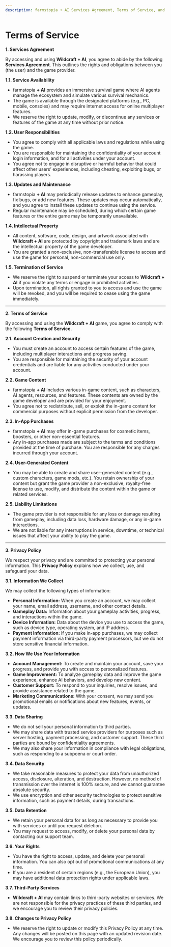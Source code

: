 ```yaml
---
description: farmstopia + AI Services Agreement, Terms of Service, and Privacy Policy
---
```


# Terms of Service

**1. Services Agreement**

By accessing and using **Wildcraft + AI**, you agree to abide by the following **Services Agreement**. This outlines the rights and obligations between you (the user) and the game provider.

**1.1. Service Availability**

* farmstopia **+ AI** provides an immersive survival game where AI agents manage the ecosystem and simulate various survival mechanics.
* The game is available through the designated platforms (e.g., PC, mobile, consoles) and may require internet access for online multiplayer features.
* We reserve the right to update, modify, or discontinue any services or features of the game at any time without prior notice.

**1.2. User Responsibilities**

* You agree to comply with all applicable laws and regulations while using the game.
* You are responsible for maintaining the confidentiality of your account login information, and for all activities under your account.
* You agree not to engage in disruptive or harmful behavior that could affect other users’ experiences, including cheating, exploiting bugs, or harassing players.

**1.3. Updates and Maintenance**

* farmstopia **+ AI** may periodically release updates to enhance gameplay, fix bugs, or add new features. These updates may occur automatically, and you agree to install these updates to continue using the service.
* Regular maintenance may be scheduled, during which certain game features or the entire game may be temporarily unavailable.

**1.4. Intellectual Property**

* All content, software, code, design, and artwork associated with **Wildcraft + AI** are protected by copyright and trademark laws and are the intellectual property of the game developer.
* You are granted a non-exclusive, non-transferable license to access and use the game for personal, non-commercial use only.

**1.5. Termination of Service**

* We reserve the right to suspend or terminate your access to **Wildcraft + AI** if you violate any terms or engage in prohibited activities.
* Upon termination, all rights granted to you to access and use the game will be revoked, and you will be required to cease using the game immediately.

***

**2. Terms of Service**

By accessing and using the **Wildcraft + AI** game, you agree to comply with the following **Terms of Service**.

**2.1. Account Creation and Security**

* You must create an account to access certain features of the game, including multiplayer interactions and progress saving.
* You are responsible for maintaining the security of your account credentials and are liable for any activities conducted under your account.

**2.2. Game Content**

* farmstopia **+ AI** includes various in-game content, such as characters, AI agents, resources, and features. These contents are owned by the game developer and are provided for your enjoyment.
* You agree not to redistribute, sell, or exploit the in-game content for commercial purposes without explicit permission from the developer.

**2.3. In-App Purchases**

* farmstopia **+ AI** may offer in-game purchases for cosmetic items, boosters, or other non-essential features.
* Any in-app purchases made are subject to the terms and conditions provided at the time of purchase. You are responsible for any charges incurred through your account.

**2.4. User-Generated Content**

* You may be able to create and share user-generated content (e.g., custom characters, game mods, etc.). You retain ownership of your content but grant the game provider a non-exclusive, royalty-free license to use, modify, and distribute the content within the game or related services.

**2.5. Liability Limitations**

* The game provider is not responsible for any loss or damage resulting from gameplay, including data loss, hardware damage, or any in-game interactions.
* We are not liable for any interruptions in service, downtime, or technical issues that affect your ability to play the game.

***

**3. Privacy Policy**

We respect your privacy and are committed to protecting your personal information. This **Privacy Policy** explains how we collect, use, and safeguard your data.

**3.1. Information We Collect**

We may collect the following types of information:

* **Personal Information:** When you create an account, we may collect your name, email address, username, and other contact details.
* **Gameplay Data:** Information about your gameplay activities, progress, and interactions within the game.
* **Device Information:** Data about the device you use to access the game, such as device type, operating system, and IP address.
* **Payment Information:** If you make in-app purchases, we may collect payment information via third-party payment processors, but we do not store sensitive financial information.

**3.2. How We Use Your Information**

* **Account Management:** To create and maintain your account, save your progress, and provide you with access to personalized features.
* **Game Improvement:** To analyze gameplay data and improve the game experience, enhance AI behaviors, and develop new content.
* **Customer Support:** To respond to your inquiries, resolve issues, and provide assistance related to the game.
* **Marketing Communications:** With your consent, we may send you promotional emails or notifications about new features, events, or updates.

**3.3. Data Sharing**

* We do not sell your personal information to third parties.
* We may share data with trusted service providers for purposes such as server hosting, payment processing, and customer support. These third parties are bound by confidentiality agreements.
* We may also share your information in compliance with legal obligations, such as responding to a subpoena or court order.

**3.4. Data Security**

* We take reasonable measures to protect your data from unauthorized access, disclosure, alteration, and destruction. However, no method of transmission over the internet is 100% secure, and we cannot guarantee absolute security.
* We use encryption and other security technologies to protect sensitive information, such as payment details, during transactions.

**3.5. Data Retention**

* We retain your personal data for as long as necessary to provide you with services or until you request deletion.
* You may request to access, modify, or delete your personal data by contacting our support team.

**3.6. Your Rights**

* You have the right to access, update, and delete your personal information. You can also opt out of promotional communications at any time.
* If you are a resident of certain regions (e.g., the European Union), you may have additional data protection rights under applicable laws.

**3.7. Third-Party Services**

* **Wildcraft + AI** may contain links to third-party websites or services. We are not responsible for the privacy practices of these third parties, and we encourage you to review their privacy policies.

**3.8. Changes to Privacy Policy**

* We reserve the right to update or modify this Privacy Policy at any time. Any changes will be posted on this page with an updated revision date. We encourage you to review this policy periodically.
